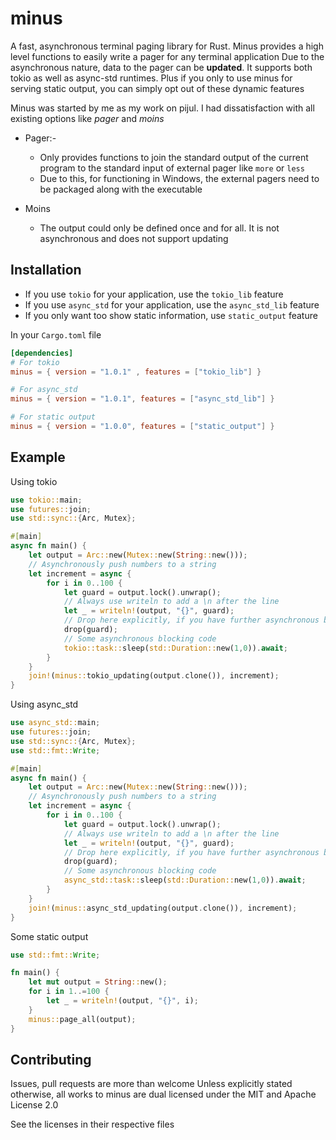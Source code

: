 # minus
A fast, asynchronous terminal paging library for Rust. Minus provides a high level functions to easily write a pager for any terminal application
Due to the asynchronous nature, data to the pager can be **updated**. It supports both tokio as well as async-std runtimes.
Plus if you only to use minus for serving static output, you can simply opt out of
these dynamic features

Minus was started by me as my work on pijul. I had dissatisfaction with all existing options like *pager* and *moins*

* Pager:-
    * Only provides functions to join the standard output of the current program to the standard input of external pager like `more` or `less`
    * Due to this, for functioning in Windows, the external pagers need to be packaged along with the executable

* Moins
    * The output could only be defined once and for all. It is not asynchronous and does not support updating

## Installation
* If you use `tokio` for your application, use the `tokio_lib` feature
* If you use `async_std` for your application, use the `async_std_lib` feature
* If you only want too show static information, use `static_output` feature

In your `Cargo.toml` file
```toml
[dependencies]
# For tokio
minus = { version = "1.0.1" , features = ["tokio_lib"] }

# For async_std
minus = { version = "1.0.1", features = ["async_std_lib"] }

# For static output
minus = { version = "1.0.0", features = ["static_output"] }
```

## Example
Using tokio

``` rust
use tokio::main;
use futures::join;
use std::sync::{Arc, Mutex};

#[main]
async fn main() {
    let output = Arc::new(Mutex::new(String::new()));
    // Asynchronously push numbers to a string
    let increment = async {
        for i in 0..100 {
            let guard = output.lock().unwrap();
            // Always use writeln to add a \n after the line
            let _ = writeln!(output, "{}", guard);
            // Drop here explicitly, if you have further asynchronous blocking code
            drop(guard);
            // Some asynchronous blocking code
            tokio::task::sleep(std::Duration::new(1,0)).await;
        }
    }
    join!(minus::tokio_updating(output.clone()), increment);
}
```

Using async_std

```rust
use async_std::main;
use futures::join;
use std::sync::{Arc, Mutex};
use std::fmt::Write;

#[main]
async fn main() {
    let output = Arc::new(Mutex::new(String::new()));
    // Asynchronously push numbers to a string
    let increment = async {
        for i in 0..100 {
            let guard = output.lock().unwrap();
            // Always use writeln to add a \n after the line
            let _ = writeln!(output, "{}", guard);
            // Drop here explicitly, if you have further asynchronous blocking code
            drop(guard);
            // Some asynchronous blocking code
            async_std::task::sleep(std::Duration::new(1,0)).await;
        }
    }
    join!(minus::async_std_updating(output.clone()), increment);
}
```

Some static output
``` rust
use std::fmt::Write;

fn main() {
    let mut output = String::new();
    for i in 1..=100 {
        let _ = writeln!(output, "{}", i);
    }
    minus::page_all(output);
}
```

## Contributing
Issues, pull requests are more than welcome
Unless explicitly stated otherwise, all works to minus are dual licensed under the MIT and Apache License 2.0

See the licenses in their respective files
